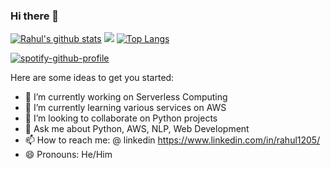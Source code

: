 ### Hi there 👋



[![Rahul's github stats](https://github-readme-stats.vercel.app/api?username=rahul1205&theme=nightowl&count_private=true&show_icons=true)](https://github.com/rahul1205)
<img src="https://user-images.githubusercontent.com/5713670/87202985-820dcb80-c2b6-11ea-9f56-7ec461c497c3.gif"></img>
[![Top Langs](https://github-readme-stats.vercel.app/api/top-langs/?username=rahul1205&theme=nightowl&layout=compact)](https://github.com/rahul1205/github-readme-stats)<br>

[![spotify-github-profile](https://spotify-github-profile.vercel.app/api/view?uid=31ftl2fwbdojasmfney4xbkt6g5q&cover_image=true&theme=default&show_offline=false&background_color=121212&interchange=false)](https://github.com/kittinan/spotify-github-profile)

Here are some ideas to get you started:

- 🔭 I’m currently working on Serverless Computing
- 🌱 I’m currently learning various services on AWS
- 👯 I’m looking to collaborate on Python projects
- 💬 Ask me about Python, AWS, NLP, Web Development
- 📫 How to reach me: @ linkedin https://www.linkedin.com/in/rahul1205/
- 😄 Pronouns: He/Him
<!-- - ⚡ Fun fact: ... -->
<!-- - 🤔 I’m looking for help with ... -->
